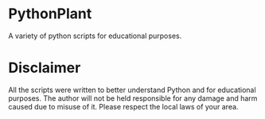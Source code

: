 # PythonPlant
A variety of python scripts for educational purposes.

# Disclaimer
All the scripts were written to better understand Python and for educational purposes. The author will not be held responsible for any damage and harm caused due to misuse of it. Please respect the local laws of your area.
